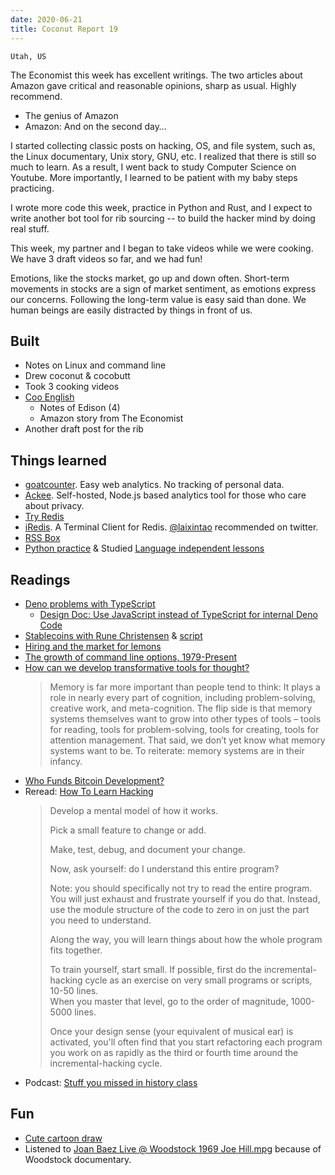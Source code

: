 ```yaml
---
date: 2020-06-21
title: Coconut Report 19
---
```


`Utah, US`

The Economist this week has excellent writings. 
The two articles about Amazon gave critical and reasonable opinions,
sharp as usual. Highly recommend.
- The genius of Amazon
- Amazon: And on the second day…

I started collecting classic posts on hacking, OS, and file system,
such as, the Linux documentary, Unix story, GNU, etc. 
I realized that there is still so much to learn.
As a result, I went back to study Computer Science on Youtube.
More importantly, I learned to be patient with my baby steps practicing. 

I wrote more code this week, practice in Python and Rust, 
and I expect to write another bot tool for rib sourcing 
-- to build the hacker mind by doing real stuff.

This week, my partner and I began to take videos while we were cooking.
We have 3 draft videos so far, and we had fun!

Emotions, like the stocks market, go up and down often.
Short-term movements in stocks are a sign of market sentiment, 
as emotions express our concerns.
Following the long-term value is easy said than done.
We human beings are easily distracted by things in front of us. 

## Built
- Notes on Linux and command line
- Drew coconut & cocobutt
- Took 3 cooking videos
- [Coo English](https://cooenglish.com)
  - Notes of Edison (4)
  - Amazon story from The Economist
- Another draft post for the rib 

## Things learned
- [goatcounter](https://github.com/zgoat/goatcounter). Easy web analytics. No tracking of personal data. 
- [Ackee](https://github.com/electerious/Ackee). Self-hosted, Node.js based analytics tool for those who care about privacy.
- [Try Redis](http://try.redis.io/)
- [iRedis](https://iredis.io/). A Terminal Client for Redis. [@laixintao](https://twitter.com/laixintao/status/1273656630551273472) recommended on twitter.
- [RSS Box](https://rssbox.herokuapp.com/)
- [Python practice](https://cscircles.cemc.uwaterloo.ca/) & Studied [Language independent lessons](https://open.cs.uwaterloo.ca/language-independent-lessons/)

## Readings
- [Deno problems with TypeScript](https://startfunction.com/deno-will-stop-using-typescript/)
  - [Design Doc: Use JavaScript instead of TypeScript for internal Deno Code](https://docs.google.com/document/d/1_WvwHl7BXUPmoiSeD8G83JmS8ypsTPqed4Btkqkn_-4/preview)
- [Stablecoins with Rune Christensen](https://softwareengineeringdaily.com/2019/04/03/stablecoins-with-rune-christensen/) & [script](https://softwareengineeringdaily.com/wp-content/uploads/2019/04/SED805-MakerDAO.pdf)
- [Hiring and the market for lemons](https://danluu.com/hiring-lemons/)
- [The growth of command line options, 1979-Present](https://danluu.com/cli-complexity/)
- [How can we develop transformative tools for thought?](https://numinous.productions/ttft/)
  > Memory is far more important than people tend to think: 
  > It plays a role in nearly every part of cognition, including problem-solving, creative work, and meta-cognition. 
  > The flip side is that memory systems themselves want to grow into other types of tools – 
  > tools for reading, tools for problem-solving, tools for creating, tools for attention management. 
  > That said, we don’t yet know what memory systems want to be. 
  > To reiterate: memory systems are in their infancy.
- [Who Funds Bitcoin Development?](https://blog.bitmex.com/who-funds-bitcoin-development/)
- Reread: [How To Learn Hacking](http://www.catb.org/~esr/faqs/hacking-howto.html)
  > Develop a mental model of how it works.
  >
  > Pick a small feature to change or add.
  >
  > Make, test, debug, and document your change.
  >
  > Now, ask yourself: do I understand this entire program?
  >
  > Note: you should specifically not try to read the entire program.
  > You will just exhaust and frustrate yourself if you do that. 
  > Instead, use the module structure of the code to zero in on just the part you need to understand.
  >
  > Along the way, you will learn things about how the whole program fits together.
  >
  > To train yourself, start small. If possible, first do the incremental-hacking cycle as an exercise on very small programs or scripts, 10-50 lines.	
  > When you master that level, go to the order of magnitude, 1000-5000 lines.
  >
  > Once your design sense (your equivalent of musical ear) is activated, 
  > you'll often find that you start refactoring each program you work on as rapidly as the third or fourth time around the incremental-hacking cycle.
- Podcast: [Stuff you missed in history class](https://podcasts.apple.com/us/podcast/stuff-you-missed-in-history-class/id283605519)


## Fun
- [Cute cartoon draw](https://www.youtube.com/channel/UCrd1j_IoMQDv_MEEGKLoFJg)
- Listened to [Joan Baez Live @ Woodstock 1969 Joe Hill.mpg](https://www.youtube.com/watch?v=PX7M9psH0rM&list=PL5jPQshWo8ryFVgGF2ddNsv5UL-CqakOB&index=25)
  because of Woodstock documentary.
